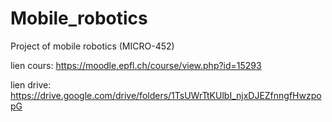 # Mobile_robotics
Project of mobile robotics (MICRO-452)

lien cours: https://moodle.epfl.ch/course/view.php?id=15293

lien drive: https://drive.google.com/drive/folders/1TsUWrTtKUlbI_njxDJEZfnngfHwzpopG
